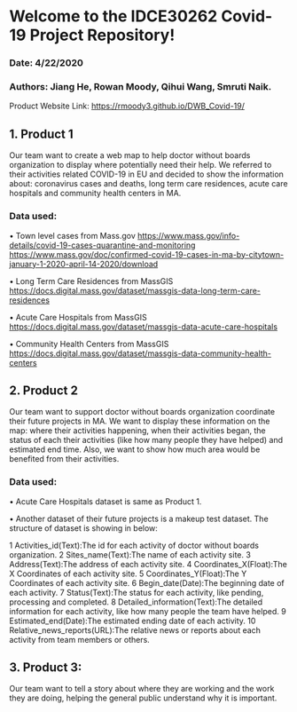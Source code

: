 # Welcome to the IDCE30262 Covid-19 Project Repository!
### Date: 4/22/2020
### Authors: Jiang He, Rowan Moody, Qihui Wang, Smruti Naik.



Product Website Link: 
  https://rmoody3.github.io/DWB_Covid-19/



## 1.	Product 1
Our team want to create a web map to help doctor without boards organization to display where potentially need their help. We referred to their activities related COVID-19 in EU and decided to show the information about: coronavirus cases and deaths, long term care residences, acute care hospitals and community health centers in MA. 

### Data used:
•	Town level cases from Mass.gov
https://www.mass.gov/info-details/covid-19-cases-quarantine-and-monitoring
https://www.mass.gov/doc/confirmed-covid-19-cases-in-ma-by-citytown-january-1-2020-april-14-2020/download

•	Long Term Care Residences from MassGIS
https://docs.digital.mass.gov/dataset/massgis-data-long-term-care-residences

•	Acute Care Hospitals from MassGIS
https://docs.digital.mass.gov/dataset/massgis-data-acute-care-hospitals

•	Community Health Centers from MassGIS
https://docs.digital.mass.gov/dataset/massgis-data-community-health-centers


## 2.	Product 2
Our team want to support doctor without boards organization coordinate their future projects in MA. We want to display these information on the map: where their activities happening, when their activities began, the status of each their activities (like how many people they have helped) and estimated end time. Also, we want to show how much area would be benefited from their activities.

### Data used: 
•	Acute Care Hospitals dataset is same as Product 1.

•	Another dataset of their future projects is a makeup test dataset. The structure of dataset is showing in below:

 1	Activities_id(Text):The id for each activity of doctor without boards organization.
 2	Sites_name(Text):The name of each activity site.
 3	Address(Text):The address of each activity site.
 4	Coordinates_X(Float):The X Coordinates of each activity site.
 5	Coordinates_Y(Float):The Y Coordinates of each activity site.
 6	Begin_date(Date):The beginning date of each activity.
 7	Status(Text):The status for each activity, like pending, processing and completed.
 8	Detailed_information(Text):The detailed information for each activity, like how many people the team have helped.
 9	Estimated_end(Date):The estimated ending date of each activity.
 10	Relative_news_reports(URL):The relative news or reports about each activity from team members or others.


## 3.	Product 3:
Our team want to tell a story about where they are working and the work they are doing, helping the general public understand why it is important.
